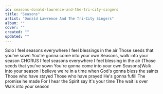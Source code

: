 ```yaml
---
id: seasons-donald-lawrence-and-the-tri-city-singers
title: "Seasons"
artist: "Donald Lawrence And The Tri-City Singers"
album: ""
cover: ""
created: ""
updated: ""
---
```


Solo
I feel seasons everywhere
I feel blessings in the air
Those seeds that you've sown
You're gonna come into your own
Seasons, walk into your season
CHORUS
I feel seasons everywhere
I feel blessing in the air
(Those seeds that you've sown
You're gonna come into your own
Seasons)Walk into your season
I believe we're in a time when
God's gonna bless the saints
Those who have stayed
Those who have prayed
He's gonna fufill
The promise he made
For I hear the Spirit say
It's your time
The wait is over
Walk into your season